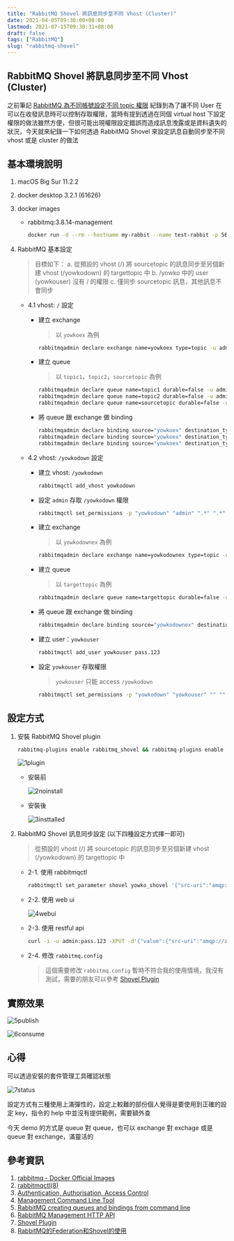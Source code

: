 ```yaml
---
title: "RabbitMQ Shovel 將訊息同步至不同 Vhost (Cluster)"
date: 2021-04-05T09:30:00+08:00
lastmod: 2021-07-15T09:30:31+08:00
draft: false
tags: ["RabbitMQ"]
slug: "rabbitmq-shovel"
---
```


## RabbitMQ Shovel 將訊息同步至不同 Vhost (Cluster)

之前筆記 [RabbitMQ 為不同帳號設定不同 topic 權限](/rabbitmq-user-topic-authorisation) 紀錄到為了讓不同 User 在可以在收發訊息時可以控制存取權限，當時有提到透過在同個 virtual host 下設定權限的做法雖然方便，但很可能出現權限設定錯誤而造成訊息洩露或是資料遺失的狀況，今天就來紀錄一下如何透過 RabbitMQ Shovel 來設定訊息自動同步至不同 vhost 或是 cluster 的做法

## 基本環境說明

1. macOS Big Sur 11.2.2
2. docker desktop 3.2.1 (61626)
3. docker images

    - rabbitmq:3.8.14-management

        ```bash
        docker run -d --rm --hostname my-rabbit --name test-rabbit -p 5672:5672 -p 15672:15672  -e RABBITMQ_DEFAULT_USER=admin -e RABBITMQ_DEFAULT_PASS=pass.123 rabbitmq:3.8-management
        ```

4. RabbitMQ 基本設定

    > 目標如下：
    >   a. 從預設的 vhost (/) 將 sourcetopic 的訊息同步至另個新建 vhost (/yowkodown) 的 targettopic 中
    >   b. /yowko 中的 user (yowkouser) 沒有 / 的權限
    >   c. 僅同步 sourcetopic 訊息，其他訊息不會同步

    - 4.1 vhost: `/` 設定

        - 建立 exchange

            > 以 `yowkoex` 為例

            ```bash
            rabbitmqadmin declare exchange name=yowkoex type=topic -u admin -p pass.123
            ```

        - 建立 queue

            > 以 `topic1`，`topic2`，`sourcetopic` 為例

            ```bash
            rabbitmqadmin declare queue name=topic1 durable=false -u admin -p pass.123
            rabbitmqadmin declare queue name=topic2 durable=false -u admin -p pass.123
            rabbitmqadmin declare queue name=sourcetopic durable=false -u admin -p pass.123
            ```

        - 將 queue 跟 exchange 做 binding

            ```bash
            rabbitmqadmin declare binding source="yowkoex" destination_type="queue" destination="topic1" routing_key="topic1" -u admin -p pass.123
            rabbitmqadmin declare binding source="yowkoex" destination_type="queue" destination="topic2" routing_key="topic2" -u admin -p pass.123
            rabbitmqadmin declare binding source="yowkoex" destination_type="queue" destination="sourcetopic" routing_key="sourcetopic" -u admin -p pass.123
            ```

    - 4.2 vhost: `/yowkodown` 設定

        - 建立 vhost: `/yowkodown`

            ```bash
            rabbitmqctl add_vhost yowkodown
            ```

        - 設定 `admin` 存取 `/yowkodown` 權限

            ```bash
            rabbitmqctl set_permissions -p "yowkodown" "admin" ".*" ".*" ".*"
            ```

        - 建立 exchange

            > 以 `yowkodownex` 為例

            ```bash
            rabbitmqadmin declare exchange name=yowkodownex type=topic -u admin -p pass.123 -V yowkodown
            ```

        - 建立 queue

            > 以 `targettopic` 為例

            ```bash
            rabbitmqadmin declare queue name=targettopic durable=false -u admin -p pass.123 -V yowkodown
            ```

        - 將 queue 跟 exchange 做 binding

            ```bash
            rabbitmqadmin declare binding source="yowkodownex" destination_type="queue" destination="targettopic" routing_key="targettopic" -u admin -p pass.123  -V yowkodown
            ```

        - 建立 user：`yowkouser`

            ```bash
            rabbitmqctl add_user yowkouser pass.123
            ```

        - 設定 `yowkouser` 存取權限

            > `yowkouser` 只能 access `/yowkodown`

            ```bash
            rabbitmqctl set_permissions -p "yowkodown" "yowkouser" "" "" ".*"
            ```

## 設定方式

1. 安裝 RabbitMQ Shovel plugin

    ```bash
    rabbitmq-plugins enable rabbitmq_shovel && rabbitmq-plugins enable rabbitmq_shovel_management
    ```

    ![1plugin](https://user-images.githubusercontent.com/3851540/113567411-2738b300-9641-11eb-8c6c-de008cdbc2d1.png)

    - 安裝前

        ![2noinstall](https://user-images.githubusercontent.com/3851540/113567413-2a33a380-9641-11eb-9b58-5b7a4531b9f6.png)

    - 安裝後

        ![3insttalled](https://user-images.githubusercontent.com/3851540/113567415-2a33a380-9641-11eb-8a60-7da1b9532331.png)

2. RabbitMQ Shovel 訊息同步設定 (以下四種設定方式擇一即可)

    > 從預設的 vhost (/) 將 sourcetopic 的訊息同步至另個新建 vhost (/yowkodown) 的 targettopic 中

    - 2-1. 使用 rabbitmqctl

        ```bash
        rabbitmqctl set_parameter shovel yowko_shovel '{"src-uri":"amqp://admin:pass.123@localhost:5672","src-queue":"sourcetopic","dest-uri":"amqp://admin:pass.123@localhost:5672/yowkodown","dest-queue":"targettopic","prefetch-count":64,"reconnect-delay":5,"publish-properties":[],"add-forward-headers":true,"ack-mode":"on-confirm"}'
        ```

    - 2-2. 使用 web ui

        ![4webui](https://user-images.githubusercontent.com/3851540/113567416-2acc3a00-9641-11eb-8b7d-a80f66b39627.png)

    - 2-3. 使用 restful api

        ```bash
        curl -i -u admin:pass.123 -XPUT -d'{"value":{"src-uri":"amqp://admin:pass.123@localhost:5672","src-queue":"sourcetopic","dest-uri":"amqp://admin:pass.123@localhost:5672/yowkodown","dest-queue":"targettopic","prefetch-count":64,"reconnect-delay":5,"publish-properties":[],"add-forward-headers":true,"ack-mode":"on-confirm"}}' http://localhost:15672/api/parameters/shovel/%2F/yowko_shovel
        ```

    - 2-4. 修改 `rabbitmq.config`

        > 這個需要修改 `rabbitmq.config` 暫時不符合我的使用情境，我沒有測試，需要的朋友可以參考 [Shovel Plugin](https://www.rabbitmq.com/shovel.html)

## 實際效果

![5publish](https://user-images.githubusercontent.com/3851540/113567418-2b64d080-9641-11eb-9031-325a32860de8.png)

![6consume](https://user-images.githubusercontent.com/3851540/113567420-2bfd6700-9641-11eb-9dcb-2ec283469835.png)

## 心得

可以透過安裝的套件管理工具確認狀態

![7status](https://user-images.githubusercontent.com/3851540/113567421-2bfd6700-9641-11eb-8d6b-b55ca5f5f542.png)

設定方式有三種使用上滿彈性的，設定上較難的部份個人覺得是要使用到正確的設定 key，指令的 help 中並沒有提供範例，需要額外查

今天 demo 的方式是 queue 對 queue，也可以 exchange 對 exchage 或是 queue 對 exchange，滿靈活的

## 參考資訊

1. [rabbitmq - Docker Official Images](https://hub.docker.com/_/rabbitmq)
2. [rabbitmqctl(8)](https://www.rabbitmq.com/rabbitmqctl.8.html)
3. [Authentication, Authorisation, Access Control](https://rabbitmq.com/access-control.html)
4. [Management Command Line Tool](https://www.rabbitmq.com/management-cli.html)
5. [RabbitMQ creating queues and bindings from command line](https://stackoverflow.com/a/5826132s)
6. [RabbitMQ Management HTTP API](https://pulse.mozilla.org/api/)
7. [Shovel Plugin](https://www.rabbitmq.com/shovel.html)
8. [RabbitMQ的Federation和Shovel的使用](https://zh-hant.hotbak.net/key/RabbitMQ%E7%9A%84Federation%E5%92%8C.html)
